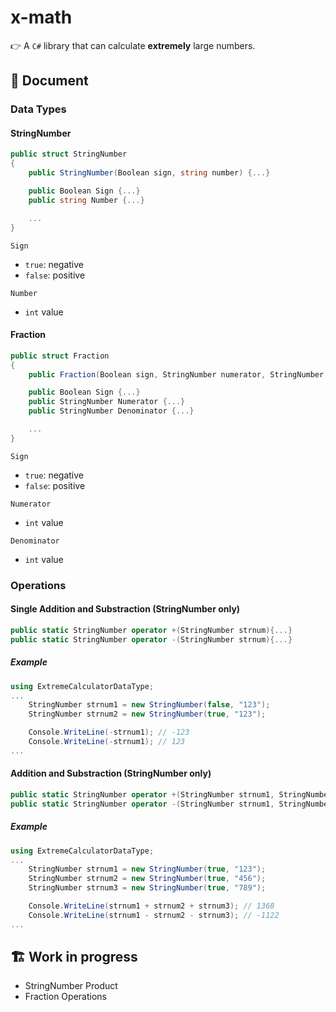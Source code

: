 # x-math
👉 A `C#` library that can calculate **extremely** large numbers.

## 📖 Document

### Data Types

#### StringNumber
``` cs
public struct StringNumber
{
    public StringNumber(Boolean sign, string number) {...}

    public Boolean Sign {...}
    public string Number {...}

    ...
}
```

```Sign``` 
- ```true```: negative
- ```false```: positive

```Number```
- ```int``` value

#### Fraction
``` cs
public struct Fraction
{
    public Fraction(Boolean sign, StringNumber numerator, StringNumber denominator) {...}

    public Boolean Sign {...}
    public StringNumber Numerator {...}
    public StringNumber Denominator {...}

    ...
}
```

```Sign``` 
- ```true```: negative
- ```false```: positive

```Numerator```
- ```int``` value

```Denominator```
- ```int``` value

### Operations

#### Single Addition and Substraction (StringNumber only)
``` cs
public static StringNumber operator +(StringNumber strnum){...}
public static StringNumber operator -(StringNumber strnum){...}
```
##### Example
``` cs
using ExtremeCalculatorDataType;
...
    StringNumber strnum1 = new StringNumber(false, "123");
    StringNumber strnum2 = new StringNumber(true, "123");

    Console.WriteLine(-strnum1); // -123
    Console.WriteLine(-strnum1); // 123
...
```

#### Addition and Substraction (StringNumber only)
``` cs
public static StringNumber operator +(StringNumber strnum1, StringNumber strnum2){...}
public static StringNumber operator -(StringNumber strnum1, StringNumber strnum2){...}
```
##### Example
``` cs
using ExtremeCalculatorDataType;
...
    StringNumber strnum1 = new StringNumber(true, "123");
    StringNumber strnum2 = new StringNumber(true, "456");
    StringNumber strnum3 = new StringNumber(true, "789");

    Console.WriteLine(strnum1 + strnum2 + strnum3); // 1368
    Console.WriteLine(strnum1 - strnum2 - strnum3); // -1122
...
```

## 🏗️ Work in progress
- StringNumber Product
- Fraction Operations
